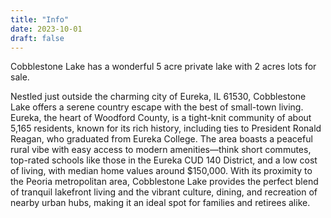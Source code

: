 ```yaml
---
title: "Info"
date: 2023-10-01
draft: false
---
```


Cobblestone Lake has a wonderful 5 acre private lake with 2 acres lots for sale. 

Nestled just outside the charming city of Eureka, IL 61530, Cobblestone Lake offers a serene country escape with the best of small-town living. Eureka, the heart of Woodford County, is a tight-knit community of about 5,165 residents, known for its rich history, including ties to President Ronald Reagan, who graduated from Eureka College. The area boasts a peaceful rural vibe with easy access to modern amenities—think short commutes, top-rated schools like those in the Eureka CUD 140 District, and a low cost of living, with median home values around $150,000. With its proximity to the Peoria metropolitan area, Cobblestone Lake provides the perfect blend of tranquil lakefront living and the vibrant culture, dining, and recreation of nearby urban hubs, making it an ideal spot for families and retirees alike.